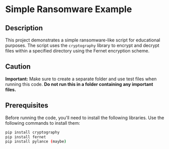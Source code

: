 # Simple Ransomware Example

## Description

This project demonstrates a simple ransomware-like script for educational purposes. The script uses the `cryptography` library to encrypt and decrypt files within a specified directory using the Fernet encryption scheme.

## Caution

**Important:** Make sure to create a separate folder and use test files when running this code. **Do not run this in a folder containing any important files.**

## Prerequisites

Before running the code, you'll need to install the following libraries. Use the following commands to install them:

```bash
pip install cryptography
pip install fernet
pip install pylance (maybe)
